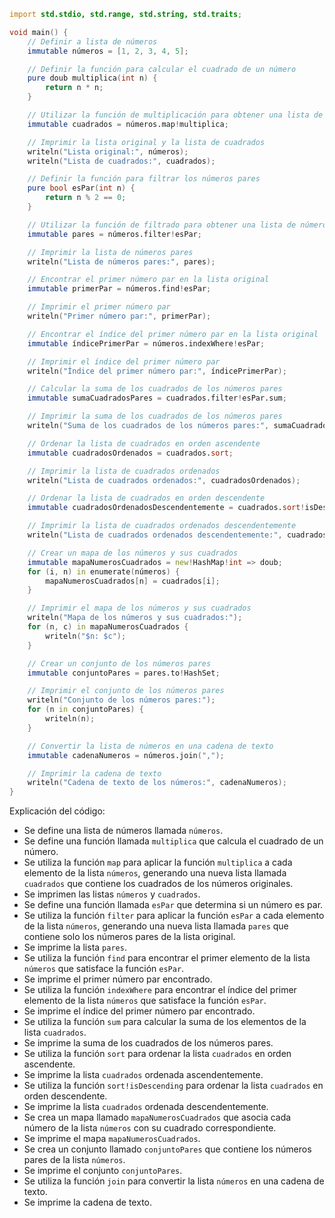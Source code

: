 ```d
import std.stdio, std.range, std.string, std.traits;

void main() {
    // Definir a lista de números
    immutable números = [1, 2, 3, 4, 5];

    // Definir la función para calcular el cuadrado de un número
    pure doub multiplica(int n) {
        return n * n;
    }

    // Utilizar la función de multiplicación para obtener una lista de cuadrados
    immutable cuadrados = números.map!multiplica;

    // Imprimir la lista original y la lista de cuadrados
    writeln("Lista original:", números);
    writeln("Lista de cuadrados:", cuadrados);

    // Definir la función para filtrar los números pares
    pure bool esPar(int n) {
        return n % 2 == 0;
    }

    // Utilizar la función de filtrado para obtener una lista de números pares
    immutable pares = números.filter!esPar;

    // Imprimir la lista de números pares
    writeln("Lista de números pares:", pares);

    // Encontrar el primer número par en la lista original
    immutable primerPar = números.find!esPar;

    // Imprimir el primer número par
    writeln("Primer número par:", primerPar);

    // Encontrar el índice del primer número par en la lista original
    immutable índicePrimerPar = números.indexWhere!esPar;

    // Imprimir el índice del primer número par
    writeln("Índice del primer número par:", índicePrimerPar);

    // Calcular la suma de los cuadrados de los números pares
    immutable sumaCuadradosPares = cuadrados.filter!esPar.sum;

    // Imprimir la suma de los cuadrados de los números pares
    writeln("Suma de los cuadrados de los números pares:", sumaCuadradosPares);

    // Ordenar la lista de cuadrados en orden ascendente
    immutable cuadradosOrdenados = cuadrados.sort;

    // Imprimir la lista de cuadrados ordenados
    writeln("Lista de cuadrados ordenados:", cuadradosOrdenados);

    // Ordenar la lista de cuadrados en orden descendente
    immutable cuadradosOrdenadosDescendentemente = cuadrados.sort!isDescending;

    // Imprimir la lista de cuadrados ordenados descendentemente
    writeln("Lista de cuadrados ordenados descendentemente:", cuadradosOrdenadosDescendentemente);

    // Crear un mapa de los números y sus cuadrados
    immutable mapaNumerosCuadrados = new!HashMap!int => doub;
    for (i, n) in enumerate(números) {
        mapaNumerosCuadrados[n] = cuadrados[i];
    }

    // Imprimir el mapa de los números y sus cuadrados
    writeln("Mapa de los números y sus cuadrados:");
    for (n, c) in mapaNumerosCuadrados {
        writeln("$n: $c");
    }

    // Crear un conjunto de los números pares
    immutable conjuntoPares = pares.to!HashSet;

    // Imprimir el conjunto de los números pares
    writeln("Conjunto de los números pares:");
    for (n in conjuntoPares) {
        writeln(n);
    }

    // Convertir la lista de números en una cadena de texto
    immutable cadenaNumeros = números.join(",");

    // Imprimir la cadena de texto
    writeln("Cadena de texto de los números:", cadenaNumeros);
}
```

Explicación del código:

* Se define una lista de números llamada `números`.
* Se define una función llamada `multiplica` que calcula el cuadrado de un número.
* Se utiliza la función `map` para aplicar la función `multiplica` a cada elemento de la lista `números`, generando una nueva lista llamada `cuadrados` que contiene los cuadrados de los números originales.
* Se imprimen las listas `números` y `cuadrados`.
* Se define una función llamada `esPar` que determina si un número es par.
* Se utiliza la función `filter` para aplicar la función `esPar` a cada elemento de la lista `números`, generando una nueva lista llamada `pares` que contiene solo los números pares de la lista original.
* Se imprime la lista `pares`.
* Se utiliza la función `find` para encontrar el primer elemento de la lista `números` que satisface la función `esPar`.
* Se imprime el primer número par encontrado.
* Se utiliza la función `indexWhere` para encontrar el índice del primer elemento de la lista `números` que satisface la función `esPar`.
* Se imprime el índice del primer número par encontrado.
* Se utiliza la función `sum` para calcular la suma de los elementos de la lista `cuadrados`.
* Se imprime la suma de los cuadrados de los números pares.
* Se utiliza la función `sort` para ordenar la lista `cuadrados` en orden ascendente.
* Se imprime la lista `cuadrados` ordenada ascendentemente.
* Se utiliza la función `sort!isDescending` para ordenar la lista `cuadrados` en orden descendente.
* Se imprime la lista `cuadrados` ordenada descendentemente.
* Se crea un mapa llamado `mapaNumerosCuadrados` que asocia cada número de la lista `números` con su cuadrado correspondiente.
* Se imprime el mapa `mapaNumerosCuadrados`.
* Se crea un conjunto llamado `conjuntoPares` que contiene los números pares de la lista `números`.
* Se imprime el conjunto `conjuntoPares`.
* Se utiliza la función `join` para convertir la lista `números` en una cadena de texto.
* Se imprime la cadena de texto.